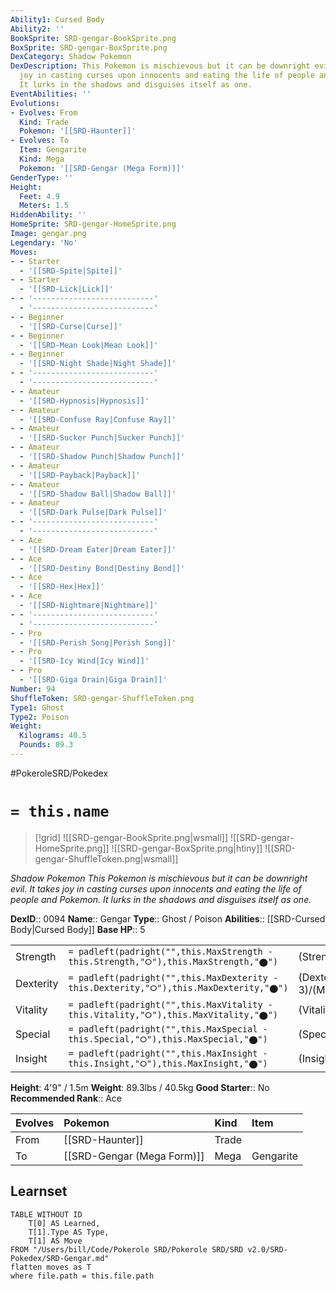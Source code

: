 ```yaml
---
Ability1: Cursed Body
Ability2: ''
BookSprite: SRD-gengar-BookSprite.png
BoxSprite: SRD-gengar-BoxSprite.png
DexCategory: Shadow Pokemon
DexDescription: This Pokemon is mischievous but it can be downright evil. It takes
  joy in casting curses upon innocents and eating the life of people and Pokemon.
  It lurks in the shadows and disguises itself as one.
EventAbilities: ''
Evolutions:
- Evolves: From
  Kind: Trade
  Pokemon: '[[SRD-Haunter]]'
- Evolves: To
  Item: Gengarite
  Kind: Mega
  Pokemon: '[[SRD-Gengar (Mega Form)]]'
GenderType: ''
Height:
  Feet: 4.9
  Meters: 1.5
HiddenAbility: ''
HomeSprite: SRD-gengar-HomeSprite.png
Image: gengar.png
Legendary: 'No'
Moves:
- - Starter
  - '[[SRD-Spite|Spite]]'
- - Starter
  - '[[SRD-Lick|Lick]]'
- - '---------------------------'
  - '---------------------------'
- - Beginner
  - '[[SRD-Curse|Curse]]'
- - Beginner
  - '[[SRD-Mean Look|Mean Look]]'
- - Beginner
  - '[[SRD-Night Shade|Night Shade]]'
- - '---------------------------'
  - '---------------------------'
- - Amateur
  - '[[SRD-Hypnosis|Hypnosis]]'
- - Amateur
  - '[[SRD-Confuse Ray|Confuse Ray]]'
- - Amateur
  - '[[SRD-Sucker Punch|Sucker Punch]]'
- - Amateur
  - '[[SRD-Shadow Punch|Shadow Punch]]'
- - Amateur
  - '[[SRD-Payback|Payback]]'
- - Amateur
  - '[[SRD-Shadow Ball|Shadow Ball]]'
- - Amateur
  - '[[SRD-Dark Pulse|Dark Pulse]]'
- - '---------------------------'
  - '---------------------------'
- - Ace
  - '[[SRD-Dream Eater|Dream Eater]]'
- - Ace
  - '[[SRD-Destiny Bond|Destiny Bond]]'
- - Ace
  - '[[SRD-Hex|Hex]]'
- - Ace
  - '[[SRD-Nightmare|Nightmare]]'
- - '---------------------------'
  - '---------------------------'
- - Pro
  - '[[SRD-Perish Song|Perish Song]]'
- - Pro
  - '[[SRD-Icy Wind|Icy Wind]]'
- - Pro
  - '[[SRD-Giga Drain|Giga Drain]]'
Number: 94
ShuffleToken: SRD-gengar-ShuffleToken.png
Type1: Ghost
Type2: Poison
Weight:
  Kilograms: 40.5
  Pounds: 89.3
---
```


#PokeroleSRD/Pokedex

# `= this.name`

> [!grid]
> ![[SRD-gengar-BookSprite.png|wsmall]]
> ![[SRD-gengar-HomeSprite.png]]
> ![[SRD-gengar-BoxSprite.png|htiny]]
> ![[SRD-gengar-ShuffleToken.png|wsmall]]


*Shadow Pokemon*
*This Pokemon is mischievous but it can be downright evil. It takes joy in casting curses upon innocents and eating the life of people and Pokemon. It lurks in the shadows and disguises itself as one.*

**DexID**:: 0094
**Name**:: Gengar
**Type**:: Ghost / Poison
**Abilities**:: [[SRD-Cursed Body|Cursed Body]]
**Base HP**:: 5

|           |                                                                                        |                                          |
| --------- | -------------------------------------------------------------------------------------- | ---------------------------------------- |
| Strength  | `= padleft(padright("",this.MaxStrength - this.Strength,"⭘"),this.MaxStrength,"⬤")`    | (Strength::2)/(MaxStrength::4)   |
| Dexterity | `= padleft(padright("",this.MaxDexterity - this.Dexterity,"⭘"),this.MaxDexterity,"⬤")` | (Dexterity:: 3)/(MaxDexterity::6) |
| Vitality  | `= padleft(padright("",this.MaxVitality - this.Vitality,"⭘"),this.MaxVitality,"⬤")`    | (Vitality::2)/(MaxVitality::4)   |
| Special   | `= padleft(padright("",this.MaxSpecial - this.Special,"⭘"),this.MaxSpecial,"⬤")`       | (Special::3)/(MaxSpecial::7)     |
| Insight   | `= padleft(padright("",this.MaxInsight - this.Insight,"⭘"),this.MaxInsight,"⬤")`       | (Insight::2)/(MaxInsight::5)     |

**Height**: 4'9" / 1.5m
**Weight**: 89.3lbs / 40.5kg
**Good Starter**:: No
**Recommended Rank**:: Ace

| Evolves   | Pokemon                    | Kind   | Item      |
|:----------|:---------------------------|:-------|:----------|
| From      | [[SRD-Haunter]]            | Trade  |           |
| To        | [[SRD-Gengar (Mega Form)]] | Mega   | Gengarite |

## Learnset

```dataview
TABLE WITHOUT ID
    T[0] AS Learned,
    T[1].Type AS Type,
    T[1] AS Move
FROM "/Users/bill/Code/Pokerole SRD/Pokerole SRD/SRD v2.0/SRD-Pokedex/SRD-Gengar.md"
flatten moves as T
where file.path = this.file.path
```

